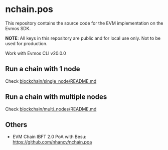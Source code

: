 # nchain.pos

This repository contains the source code for the EVM implementation on the Evmos SDK.

**NOTE**: All keys in this repository are public and for local use only. Not to be used for production.

Work with Evmos CLI v20.0.0

## Run a chain with 1 node

Check [blockchain/single_node/README.md](blockchain/single_node/README.md)


## Run a chain with multiple nodes

Check [blockchain/multi_nodes/README.md](blockchain/multi_nodes/README.md)

## Others

- EVM Chain IBFT 2.0 PoA with Besu: https://github.com/nhancv/nchain.poa